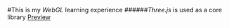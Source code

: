 #This is my _WebGL_ learning experience
######_Three.js_ is used as a core library
[Preview](http://lincolnfaradey.github.io)
